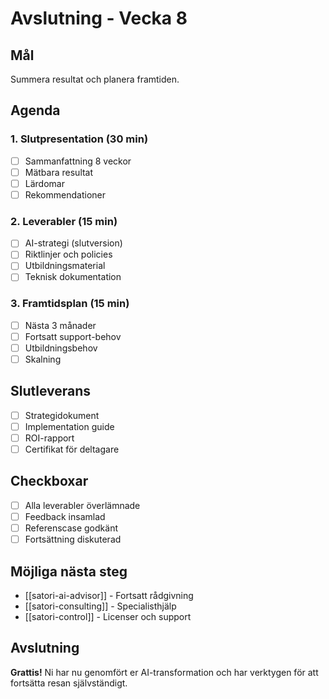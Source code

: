 # Avslutning - Vecka 8

## Mål
Summera resultat och planera framtiden.

## Agenda

### 1. Slutpresentation (30 min)
- [ ] Sammanfattning 8 veckor
- [ ] Mätbara resultat
- [ ] Lärdomar
- [ ] Rekommendationer

### 2. Leverabler (15 min)
- [ ] AI-strategi (slutversion)
- [ ] Riktlinjer och policies
- [ ] Utbildningsmaterial
- [ ] Teknisk dokumentation

### 3. Framtidsplan (15 min)
- [ ] Nästa 3 månader
- [ ] Fortsatt support-behov
- [ ] Utbildningsbehov
- [ ] Skalning

## Slutleverans
- [ ] Strategidokument
- [ ] Implementation guide
- [ ] ROI-rapport
- [ ] Certifikat för deltagare

## Checkboxar
- [ ] Alla leverabler överlämnade
- [ ] Feedback insamlad
- [ ] Referenscase godkänt
- [ ] Fortsättning diskuterad

## Möjliga nästa steg
- [[satori-ai-advisor]] - Fortsatt rådgivning
- [[satori-consulting]] - Specialisthjälp
- [[satori-control]] - Licenser och support

## Avslutning
**Grattis!** Ni har nu genomfört er AI-transformation och har verktygen för att fortsätta resan självständigt.